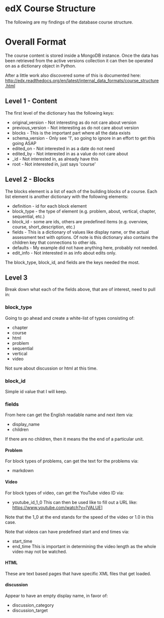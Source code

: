 # edX Course Structure
The following are my findings of the database course structure.

# Overall Format
The course content is stored inside a MongoDB instance. Once the data has been retrieved from the
active versions collection it can then be operated on as a dictionary object in Python.

After a little work also discovered some of this is documented here:
http://edx.readthedocs.org/en/latest/internal_data_formats/course_structure.html

## Level 1 - Content
The first level of the dictionary has the following keys:

* original_version - Not interesting as do not care about version
* previous_version - Not interesting as do not care about version
* blocks - This is the important part where all the data exists
* schema_version - Only see '1', so going to ignore in an effort to get this going ASAP
* edited_on - Not interested in as a date do not need
* edited_by - Not interested in as a value do not care about
* _id - Not interested in, as already have this
* root - Not interested in, just says 'course'

## Level 2 - Blocks
The blocks element is a list of each of the building blocks of a course. Each list element is
another dictionary with the following elements:

* definition - id for each block element
* block_type - the type of element (e.g. problem, about, vertical, chapter, sequential, etc.)
* block_id - some are ids, others are predefined items (e.g. overview, course, short_description, etc.)
* fields - This is a dictionary of values like display name, or the actual assessment text with options. Of note is this dictionary also contains the children key that connections to other ids.
* defaults - My example did not have anything here, probably not needed.
* edit_info - Not interested in as info about edits only.

The block_type, block_id, and fields are the keys needed the most.

## Level 3
Break down what each of the fields above, that are of interest, need to pull in:

### block_type
Going to go ahead and create a white-list of types consisting of:
* chapter
* course
* html
* problem
* sequential
* vertical
* video

Not sure about discussion or html at this time.

### block_id
Simple id value that I will keep.

### fields
From here can get the English readable name and next item via:
* display_name
* children

If there are no children, then it means the the end of a particular unit.

#### Problem
For block types of problems, can get the text for the problems via:
* markdown

#### Video
For block types of video, can get the YouTube video ID via:
* youtube_id_1_0
This can then be used like to fill out a URL like:
https://www.youtube.com/watch?v=[VALUE]

Note that the 1_0 at the end stands for the speed of the video or 1.0 in this case.

Note that videos can have predefined start and end times via:
* start_time
* end_time
This is important in determining the video length as the whole video may not be watched.

#### HTML
These are text based pages that have specific XML files that get loaded.

#### discussion
Appear to have an empty display name, in favor of:
* discussion_category
* discussion_target
